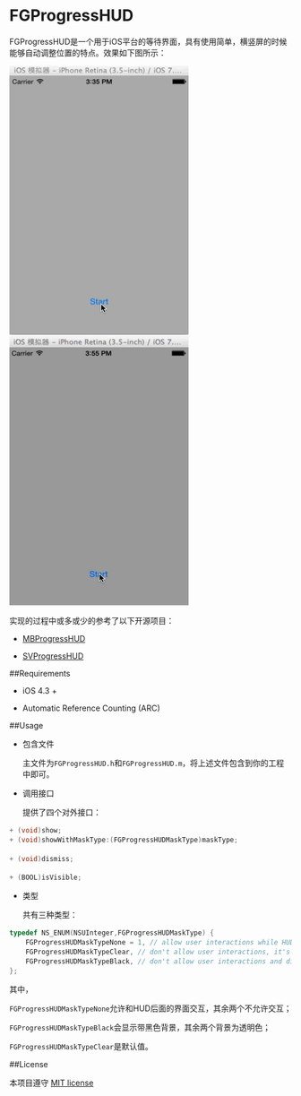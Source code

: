 FGProgressHUD
=============

FGProgressHUD是一个用于iOS平台的等待界面，具有使用简单，横竖屏的时候能够自动调整位置的特点。效果如下图所示：

<img src="/ScreenShort/FGProgressHUDShapeCircle.gif" width="320" height="480">    <img src="/ScreenShort/FGProgressHUDShapeLinear.gif" width="320" height="480"> 

实现的过程中或多或少的参考了以下开源项目：

* [MBProgressHUD](https://github.com/jdg/MBProgressHUD)

* [SVProgressHUD](https://github.com/samvermette/SVProgressHUD)


##Requirements

* iOS 4.3 +

* Automatic Reference Counting (ARC)
 

##Usage

* 包含文件

	主文件为`FGProgressHUD.h`和`FGProgressHUD.m`，将上述文件包含到你的工程中即可。
	
* 调用接口

	提供了四个对外接口：
```objective-c
+ (void)show;
+ (void)showWithMaskType:(FGProgressHUDMaskType)maskType;

+ (void)dismiss;

+ (BOOL)isVisible;

```	

* 类型

	共有三种类型：
```objective-c
typedef NS_ENUM(NSUInteger,FGProgressHUDMaskType) {
    FGProgressHUDMaskTypeNone = 1, // allow user interactions while HUD is displayed
    FGProgressHUDMaskTypeClear, // don't allow user interactions, it's the default value
    FGProgressHUDMaskTypeBlack, // don't allow user interactions and dim the UI in the back of the HUD
};

```
其中，

`FGProgressHUDMaskTypeNone`允许和HUD后面的界面交互，其余两个不允许交互；
 
`FGProgressHUDMaskTypeBlack`会显示带黑色背景，其余两个背景为透明色；

`FGProgressHUDMaskTypeClear`是默认值。


##License

本项目遵守 [MIT license](https://github.com/wangzz/FGProgressHUD/blob/master/LICENSE)

